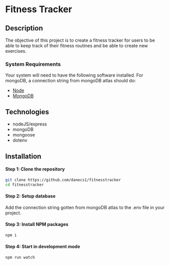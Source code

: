 # Fitness Tracker

## Description
The objective of this project is to create a fitness tracker for users to be able to keep track of their fitness routines and be able to create new exercises.






### System Requirements
Your system will need to have the following software installed. For mongoDB, a connection string from mongoDB atlas should do:

  * [Node](https://nodejs.org/en/download/)
  * [MongoDB](https://www.mongodb.com/cloud/atlas)

## Technologies
* nodeJS/express
* mongoDB
* mongoose
* dotenv

## Installation
#### Step 1: Clone the repository

```bash
git clone https://github.com/danecs1/fitnesstracker
cd fitnesstracker
```

#### Step 2: Setup database
Add the connection string gotten from mongoDB atlas to the .env file in your project.


#### Step 3: Install NPM packages
```bash
npm i
```

#### Step 4: Start in development mode
```bash
npm run watch
```





